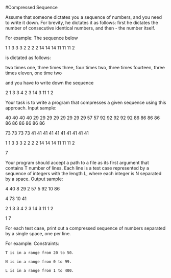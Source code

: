 #Compressed Sequence 

 Assume that someone dictates you a sequence of numbers, and you need to write it down. For brevity, he dictates it as follows: 
 first he dictates the number of consecutive identical numbers, and then - the number itself. 
 
  For example:
The sequence below

1 1 3 3 3 2 2 2 2 14 14 14 11 11 11 2

is dictated as follows:

two times one, three times three, four times two, three times fourteen, three times eleven, one time two

and you have to write down the sequence

2 1 3 3 4 2 3 14 3 11 1 2

Your task is to write a program that compresses a given sequence using this approach.
Input sample:

40 40 40 40 29 29 29 29 29 29 29 29 57 57 92 92 92 92 92 86 86 86 86 86 86 86 86 86 86

73 73 73 73 41 41 41 41 41 41 41 41 41 41

1 1 3 3 3 2 2 2 2 14 14 14 11 11 11 2

7

Your program should accept a path to a file as its first argument that contains T number of lines. Each line is a test case represented by a sequence of integers with the length L, where each integer is N separated by a space.
Output sample:

4 40 8 29 2 57 5 92 10 86

4 73 10 41

2 1 3 3 4 2 3 14 3 11 1 2

1 7

For each test case, print out a compressed sequence of numbers separated by a single space, one per line.

For example:
Constraints:

    T is in a range from 20 to 50.
    
    N is in a range from 0 to 99.
    
    L is in a range from 1 to 400.
